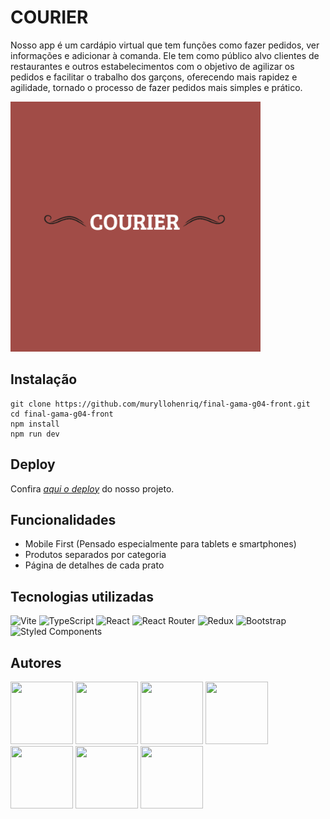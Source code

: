 # COURIER

Nosso app é um cardápio virtual que tem funções como fazer pedidos, ver informações e adicionar à comanda. Ele tem como público alvo clientes de restaurantes e outros estabelecimentos com o objetivo de agilizar os pedidos e facilitar o trabalho dos garçons, oferecendo mais rapidez e agilidade, tornado o processo de fazer pedidos mais simples e prático.

<img src="src/assets/courierlogook.png" width="400px" height="400px">

## Instalação

```text
git clone https://github.com/muryllohenriq/final-gama-g04-front.git
cd final-gama-g04-front
npm install
npm run dev
```

## Deploy

Confira [_aqui o deploy_](https://courier-tau.vercel.app/) do nosso projeto.

## Funcionalidades

- Mobile First (Pensado especialmente para tablets e smartphones)
- Produtos separados por categoria
- Página de detalhes de cada prato

## Tecnologias utilizadas

![Vite](https://img.shields.io/badge/vite-%23646CFF.svg?style=for-the-badge&logo=vite&logoColor=white)
![TypeScript](https://img.shields.io/badge/typescript-%23007ACC.svg?style=for-the-badge&logo=typescript&logoColor=white)
![React](https://img.shields.io/badge/react-%2320232a.svg?style=for-the-badge&logo=react&logoColor=%2361DAFB)
![React Router](https://img.shields.io/badge/React_Router-CA4245?style=for-the-badge&logo=react-router&logoColor=white)
![Redux](https://img.shields.io/badge/redux-%23593d88.svg?style=for-the-badge&logo=redux&logoColor=white)
![Bootstrap](https://img.shields.io/badge/bootstrap-%23563D7C.svg?style=for-the-badge&logo=bootstrap&logoColor=white)
![Styled Components](https://img.shields.io/badge/styled--components-DB7093?style=for-the-badge&logo=styled-components&logoColor=white)

## Autores

<a href="https://github.com/jvdalaglio"><img src="https://avatars.githubusercontent.com/u/104599786?v=4" width="100px" height="100px"></a>
<a href="https://github.com/Karolinegaia"><img src="https://avatars.githubusercontent.com/u/108437963?v=4" href="https://github.com/Karolinegaia" width="100px" height="100px"></a>
<a href="https://github.com/muryllohenriq"><img src="https://avatars.githubusercontent.com/u/105292489?v=4" width="100px" height="100px"></a>
<a href="https://github.com/alyce-developer"><img src="https://avatars.githubusercontent.com/u/109231674?v=4" width="100px" height="100px"></a>
<a href="https://github.com/lusouzarego"><img src="https://avatars.githubusercontent.com/u/63968764?v=4" width="100px" height="100px"></a>
<a href="https://github.com/MairlaSousa"><img src="https://avatars.githubusercontent.com/u/109757967?v=4" width="100px" height="100px"></a>
<a href="https://github.com/keuwey"><img src="https://avatars.githubusercontent.com/u/73517606?v=4" href="https://github.com/keuwey" width="100px" height="100px"></a>
